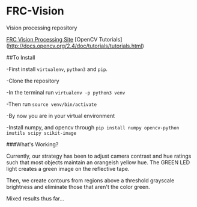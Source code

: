 # FRC-Vision
Vision processing repository

[FRC Vision Processing Site](https://wpilib.screenstepslive.com/s/4485/m/24194)
[OpenCV Tutorials] (http://docs.opencv.org/2.4/doc/tutorials/tutorials.html)

##To Install

-First install `virtualenv`, `python3` and `pip`.

-Clone the repository

-In the terminal run `virtualenv -p python3 venv`

-Then run `source venv/bin/activate`

-By now you are in your virtual environment

-Install numpy, and opencv through `pip install numpy opencv-python imutils scipy scikit-image`



###What's Working?

Currently, our strategy has been to adjust camera contrast and hue ratings such that most objects maintain an
orangeish yellow hue. The GREEN LED light creates a green image on the reflective tape.

Then, we create contours from regions above a threshold grayscale brightness and eliminate those that aren't
the color green.

Mixed results thus far...